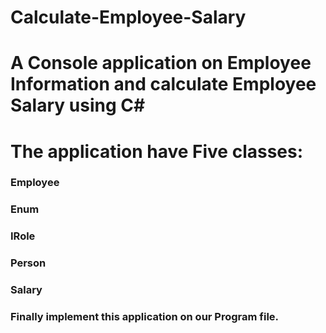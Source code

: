 # Calculate-Employee-Salary
# A Console application on Employee Information and calculate Employee Salary using C#

# The application have Five classes:
 ### Employee
 ### Enum
 ### IRole
 ### Person
 ### Salary

### Finally implement this application on our Program file.
